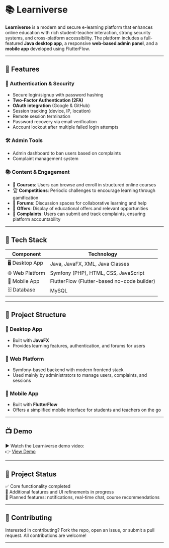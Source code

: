 # 📚 Learniverse

**Learniverse** is a modern and secure e-learning platform that enhances online education with rich student-teacher interaction, strong security systems, and cross-platform accessibility. The platform includes a full-featured **Java desktop app**, a responsive **web-based admin panel**, and a **mobile app** developed using FlutterFlow.

---

## 🚀 Features

### 🔐 Authentication & Security
- Secure login/signup with password hashing
- **Two-Factor Authentication (2FA)**
- **OAuth integration** (Google & GitHub)
- Session tracking (device, IP, location)
- Remote session termination
- Password recovery via email verification
- Account lockout after multiple failed login attempts

### 🛠️ Admin Tools
- Admin dashboard to ban users based on complaints
- Complaint management system

### 📚 Content & Engagement
- 📌 **Courses**: Users can browse and enroll in structured online courses  
- 🏆 **Competitions**: Periodic challenges to encourage learning through gamification  
- 💬 **Forums**: Discussion spaces for collaborative learning and help  
- 🎯 **Offers**: Display of educational offers and relevant opportunities  
- 📝 **Complaints**: Users can submit and track complaints, ensuring platform accountability 
---

## 🧠 Tech Stack

| Component         | Technology                                  |
|------------------|----------------------------------------------|
| 🖥️ Desktop App    | Java, JavaFX, XML, Java Classes              |
| 🌐 Web Platform   | Symfony (PHP), HTML, CSS, JavaScript         |
| 📱 Mobile App     | FlutterFlow (Flutter-based no-code builder) |
| 🗄️ Database       | MySQL                                        |

---

## 🧩 Project Structure

### 🔹 Desktop App
- Built with **JavaFX**
- Provides learning features, authentication, and forums for users

### 🔹 Web Platform
- Symfony-based backend with modern frontend stack
- Used mainly by administrators to manage users, complaints, and sessions

### 🔹 Mobile App
- Built with **FlutterFlow**
- Offers a simplified mobile interface for students and teachers on the go

---

## 📺 Demo

▶️ Watch the Learniverse demo video:  
👉 [View Demo](https://drive.google.com/file/d/1cxGRwXo3UwaCPapqGvL2BrXuwpoJyxjv/view?usp=drive_link)

---

## 📌 Project Status

✅ Core functionality completed  
🚧 Additional features and UI refinements in progress  
🧭 Planned features: notifications, real-time chat, course recommendations

---

## 🤝 Contributing

Interested in contributing? Fork the repo, open an issue, or submit a pull request. All contributions are welcome!

---


